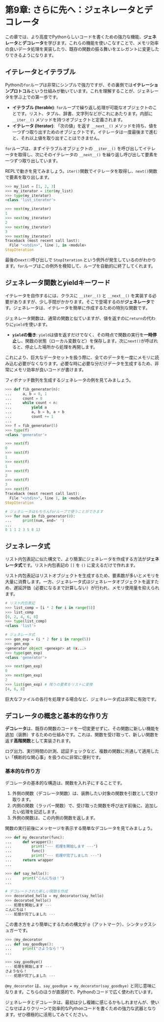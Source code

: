# 第9章: さらに先へ：ジェネレータとデコレータ

この章では、より高度でPythonらしいコードを書くための強力な機能、**ジェネレータ**と**デコレータ**を学びます。これらの機能を使いこなすことで、メモリ効率の良いデータ処理を実装したり、既存の関数の振る舞いをエレガントに変更したりできるようになります。

## イテレータとイテラブル

Pythonの`for`ループは非常にシンプルで強力ですが、その裏側では**イテレーションプロトコル**という仕組みが動いています。これを理解することが、ジェネレータを学ぶ上での第一歩です。

  * **イテラブル (Iterable)**: `for`ループで繰り返し処理が可能なオブジェクトのことです。リスト、タプル、辞書、文字列などがこれにあたります。内部に `__iter__()` メソッドを持つオブジェクトと定義されます。
  * **イテレータ (Iterator)**: 「次の値」を返す `__next__()` メソッドを持ち、値を一つずつ取り出すためのオブジェクトです。イテレータは一度最後まで進むと、それ以上値を取り出すことはできません。

`for`ループは、まずイテラブルオブジェクトの `__iter__()` を呼び出してイテレータを取得し、次にそのイテレータの `__next__()` を繰り返し呼び出して要素を一つずつ取り出しています。

REPLで動きを見てみましょう。`iter()`関数でイテレータを取得し、`next()`関数で要素を取り出します。

```python
>>> my_list = [1, 2, 3]
>>> my_iterator = iter(my_list)
>>> type(my_iterator)
<class 'list_iterator'>

>>> next(my_iterator)
1
>>> next(my_iterator)
2
>>> next(my_iterator)
3
>>> next(my_iterator)
Traceback (most recent call last):
  File "<stdin>", line 1, in <module>
StopIteration
```

最後の`next()`呼び出しで `StopIteration` という例外が発生しているのがわかります。`for`ループはこの例外を検知して、ループを自動的に終了してくれます。

## ジェネレータ関数とyieldキーワード

イテレータを自作するには、クラスに `__iter__()` と `__next__()` を実装する必要がありますが、少し手間がかかります。そこで登場するのが**ジェネレータ**です。ジェネレータは、イテレータを簡単に作成するための特別な関数です。

ジェネレータ関数は、通常の関数と似ていますが、値を返すのに`return`の代わりに`yield`を使います。

  * **`yield`の働き**: `yield`は値を返すだけでなく、その時点で関数の実行を**一時停止**し、関数の状態（ローカル変数など）を保存します。次に`next()`が呼ばれると、停止した場所から処理を再開します。

これにより、巨大なデータセットを扱う際に、全てのデータを一度にメモリに読み込む必要がなくなります。必要な時に必要な分だけデータを生成するため、非常にメモリ効率が良いコードが書けます。

フィボナッチ数列を生成するジェネレータの例を見てみましょう。

```python
>>> def fib_generator(n):
...     a, b = 0, 1
...     count = 0
...     while count < n:
...         yield a
...         a, b = b, a + b
...         count += 1
...
>>> f = fib_generator(5)
>>> type(f)
<class 'generator'>

>>> next(f)
0
>>> next(f)
1
>>> next(f)
1
>>> next(f)
2
>>> next(f)
3
>>> next(f)
Traceback (most recent call last):
  File "<stdin>", line 1, in <module>
StopIteration

# ジェネレータはもちろんforループで使うことができます
>>> for num in fib_generator(8):
...     print(num, end=' ')
...
0 1 1 2 3 5 8 13
```

## ジェネレータ式

リスト内包表記に似た構文で、より簡潔にジェネレータを作成する方法が**ジェネレータ式**です。リスト内包表記の `[]` を `()` に変えるだけで作れます。

リスト内包表記はリストオブジェクトを生成するため、要素数が多いとメモリを大量に消費します。一方、ジェネレータ式はジェネレータオブジェクトを返すため、遅延評価（必要になるまで計算しない）が行われ、メモリ使用量を抑えられます。

```python
# リスト内包表記
>>> list_comp = [i * 2 for i in range(5)]
>>> list_comp
[0, 2, 4, 6, 8]
>>> type(list_comp)
<class 'list'>

# ジェネレータ式
>>> gen_exp = (i * 2 for i in range(5))
>>> gen_exp
<generator object <genexpr> at 0x...>
>>> type(gen_exp)
<class 'generator'>

>>> next(gen_exp)
0
>>> next(gen_exp)
2
>>> list(gen_exp) # 残りの要素をリストに変換
[4, 6, 8]
```

巨大なファイルの各行を処理する場合など、ジェネレータ式は非常に有効です。

## デコレータの概念と基本的な作り方

**デコレータ**は、既存の関数のコードを一切変更せずに、その関数に新しい機能を追加（装飾）するための仕組みです。これは、関数を受け取って、新しい関数を返す**高階関数**として実装されます。

ログ出力、実行時間の計測、認証チェックなど、複数の関数に共通して適用したい「横断的な関心事」を扱うのに非常に便利です。

### 基本的な作り方

デコレータの基本的な構造は、関数を入れ子にすることです。

1.  外側の関数（デコレータ関数）は、装飾したい対象の関数を引数として受け取ります。
2.  内側の関数（ラッパー関数）で、受け取った関数を呼び出す前後に、追加したい処理を記述します。
3.  外側の関数は、この内側の関数を返します。

関数の実行前後にメッセージを表示する簡単なデコレータを見てみましょう。

```python
>>> def my_decorator(func):
...     def wrapper():
...         print("--- 処理を開始します ---")
...         func()
...         print("--- 処理が完了しました ---")
...     return wrapper
...

>>> def say_hello():
...     print("こんにちは！")
...

# デコレートされた新しい関数を作成
>>> decorated_hello = my_decorator(say_hello)
>>> decorated_hello()
--- 処理を開始します ---
こんにちは！
--- 処理が完了しました ---
```

この書き方をより簡単にするための構文が `@`（アットマーク）、シンタックスシュガーです。

```python
>>> @my_decorator
... def say_goodbye():
...     print("さようなら！")
...

>>> say_goodbye()
--- 処理を開始します ---
さようなら！
--- 処理が完了しました ---
```

`@my_decorator` は、`say_goodbye = my_decorator(say_goodbye)` と同じ意味になります。こちらのほうが直感的で、Pythonのコードで広く使われています。

ジェネレータとデコレータは、最初は少し複雑に感じるかもしれませんが、使いこなせばよりクリーンで効率的なPythonコードを書くための強力な武器となります。ぜひ積極的に活用してみてください。